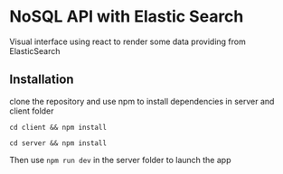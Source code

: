 # NoSQL API with Elastic Search

Visual interface using react to render some data providing from ElasticSearch

## Installation

clone the repository and use npm to install dependencies in server and client folder 

`cd client && npm install`

`cd server && npm install`

Then use `npm run dev` in the server folder to launch the app

